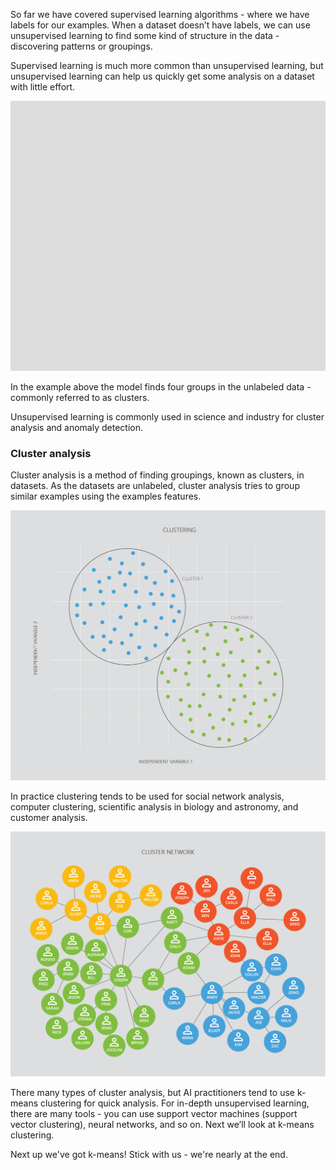 So far we have covered supervised learning algorithms - where we have labels for our examples. When a dataset doesn’t have labels, we can use unsupervised learning to find some kind of structure in the data - discovering patterns or groupings.

Supervised learning is much more common than unsupervised learning, but unsupervised learning can help us quickly get some analysis on a dataset with little effort.

![On a plot there are many unlabelled data points. Four circles are drawn over the data points, each circle labelling the data points a different colour.](../media/7.1_ClusteringAnimated.gif)

In the example above the model finds four groups in the unlabeled data - commonly referred to as clusters.

Unsupervised learning is commonly used in science and industry for cluster analysis and anomaly detection.

### Cluster analysis

Cluster analysis is a method of finding groupings, known as clusters, in datasets. As the datasets are unlabeled, cluster analysis tries to group similar examples using the examples features.

![Scatter plot titled 'Clustering', with the Y-axis labelled 'Independent variable 2' and the X-axis labelled 'Independent variable 1'. There are two distinct areas with data points, one in the top left-hand corner and one in the bottom-right hand corner. The top left-hand corner is circled, with all the data points blue, with a label 'Cluster 1'. The bottom right-hand corner data points are also circled, with the data points green, labelled 'Cluster 2'.](../media/7.1_cluster__1_.png)

In practice clustering tends to be used for social network analysis, computer clustering, scientific analysis in biology and astronomy, and customer analysis.

![Image with the title 'cluster network', with many circles all joined to circles close to them with black lines. The circles are in four colors - yellow, red, green and blue, with a different color in each corner. Each circle has a different name on it.](../media/7.1_ClusterNetwork.png)

There many types of cluster analysis, but AI practitioners tend to use k-means clustering for quick analysis. For in-depth unsupervised learning, there are many tools - you can use support vector machines (support vector clustering), neural networks, and so on. Next we’ll look at k-means clustering.

Next up we've got k-means! Stick with us - we're nearly at the end.
